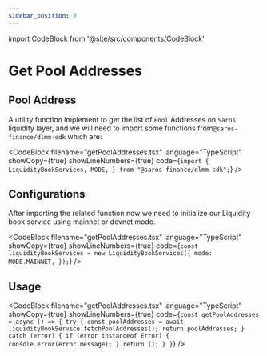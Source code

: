 ```yaml
---
sidebar_position: 9
---
```


import CodeBlock from '@site/src/components/CodeBlock'

# Get Pool Addresses

## Pool Address

A utility function implement to get the list of `Pool` Addresses on `Saros` liquidity layer, and we will need to import some functions from`@saros-finance/dlmm-sdk` which are:

<CodeBlock
filename="getPoolAddresses.tsx"
language="TypeScript"
showCopy={true}
showLineNumbers={true} code={`import {
LiquidityBookServices,
MODE,
} from "@saros-finance/dlmm-sdk";`} />

## Configurations

After importing the related function now we need to initialize our Liquidity book service using mainnet or devnet mode.

<CodeBlock
filename="getPoolAddresses.tsx"
language="TypeScript"
showCopy={true}
showLineNumbers={true} code={`const liquidityBookServices = new LiquidityBookServices({
  mode: MODE.MAINNET,
});`} />

## Usage

<CodeBlock
filename="getPoolAddresses.tsx"
language="TypeScript"
showCopy={true}
showLineNumbers={true} code={`const getPoolAddresses = async () => {
try {
const poolAddresses = await liquidityBookService.fetchPoolAddresses();
return poolAddresses;
} catch (error) {
if (error instanceof Error) {
console.error(error.message);
}
return [];
}
}`} />
